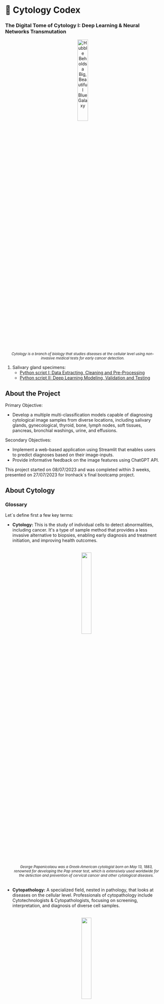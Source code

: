 # 📖 Cytology Codex
### The Digital Tome of Cytology I: Deep Learning & Neural Networks Transmutation

<p align="center">
  <img src="https://imgtr.ee/images/2023/07/14/b1deb27bdd471bb2b8fc5374d9d9cca5.png" width="26%" alt="Hubble Beholds a Big, Beautiful Blue Galaxy">
  <br>
  <small><em>Cytology is a branch of biology that studies diseases at the cellular level using non-invasive medical tests for early cancer detection.</em></small>
</p>

<ol>
  <li>Salivary gland specimens:
    <ul>
      <li><a href="https://github.com/isi-mube/cytology-codex/blob/main/02_py_scripts/01_salivary_gland/01_data_wrangling.ipynb">Python script I: Data Extracting, Cleaning and Pre-Processing</a></li>
      <li><a href="https://github.com/isi-mube/cytology-codex/blob/main/02_py_scripts/01_salivary_gland/01_data_wrangling.ipynb">Python script II: Deep Learning Modeling, Validation and Testing</a></li>
    </ul>
  </li>
</ol>

## About the Project
Primary Objective:
<ul>
  <li>Develop a multiple multi-classification models capable of diagnosing cytological image samples from diverse locations, including salivary glands, gynecological, thyroid, bone, lymph nodes, soft tissues, pancreas, bronchial washings, urine, and effusions.</li>
</ul>

Secondary Objectives:
<ul>
  <li>Implement a web-based application using Streamlit that enables users to predict diagnoses based on their image-inputs.</li>
  <li>Provide informative feedback on the image features using ChatGPT API.</li>
</ul>

This project started on 08/07/2023 and was completed within 3 weeks, presented on 27/07/2023 for Ironhack´s final bootcamp project.


## About Cytology
### Glossary
<p align="justify">Let´s define first a few key terms:</p>
<ul>
    <li><strong>Cytology:</strong> This is the study of individual cells to detect abnormalities, including cancer. It's a type of sample method that provides a less invasive alternative to biopsies, enabling early diagnosis and treatment initiation, and improving health outcomes.</li>
  <br>
<p align="center">
  <img src="https://imgtr.ee/images/2023/07/15/57273049676ed453399c1a2c8d4aced6.jpeg" width="26%">
  <br>
  <small><em>George Papanicolaou was a Greek-American cytologist born on May 13, 1883, renowned for developing the Pap smear test, which is extensively used worldwide for the detection and prevention of cervical cancer and other cytological diseases.</em></small>
</p>
<br>
    <li><strong>Cytopathology:</strong> A specialized field, nested in pathology, that looks at diseases on the cellular level. Professionals of cytopathology include Cytotechnologists & Cytopathologists, focusing on screening, interpretation, and diagnosis of diverse cell samples.</li>
  <br>
<p align="center">
  <img src="https://imgtr.ee/images/2023/07/16/bf64282f087b813d37fcf9799edd6144.png" width="26%">
  <br>
    <small><em>A beautiful group of endocervical cells viewed from the side in a "picket-fence" palisade pattern, with basal nuclei and columnar cytoplasm. Gynecological sample; PAP stained; 40X augmentation.</em></small>
  </p>
    <li><strong>Digital Pathology:</strong> This involves digitizing pathology slides, allowing the use of image-based information for diagnosis, research, and teaching. Despite its growth, this field faces significant challenges, particularly regarding the large sizes of image data and the computational and storage resources required.</li>
</ul>
  <br>
<p align="center">
  <img src="https://imgtr.ee/images/2023/07/15/71885b1f872430c7138417e262f7a659.jpeg" width="26%">
  <br>
  <small><em>Digital Pathology includes not only the digitalization of histology and cytology slides but also the automatization, technology, and tools of all preanalytical, analytical and post analytical processes in a pathology department.</em></small>
</p>

### Challenges in Digital Cytology
<p align="justify">In digital cytology, we face a unique challenge. Unlike in histology, where cells maintain their flat structure (like a single layer of bricks on a wall), cytology samples can be more like a pile of bricks dumped out of a bucket. These cells in suspension no longer hold their original formation, making diagnosis more complex and time-consuming because it requires mastery of pattern recognition. Furthermore, due to these additional dimensions, digitizing these cell images requires even more storage space.</p>
  <br>
<p align="center">
  <img src="https://imgtr.ee/images/2023/07/15/ecaf6fb5b117693590759e95118a8150.jpeg" width="26%">
  <br>
  <small><em>Thyroid, papillar carcinoma. Same tumor, different methods and different features. On the left, histology (1-dimensional thin layer), and on the right, cytology (three-dimensional in suspension cells).</em></small>
</p>

### Personal Journey and Perspectives on Cytology
<p align="justify">My past 5 years of work have been all around Cytology; it involved screening and diagnosis of numerous cytology specimens, quality control, and engaging in both teaching and research, including Digital Pathology publications.</p>

<p align="justify">One significant barrier to the digitalization of Cytological samples is the final size. As previously explained, the cells in Cytology are not flat, unlike in Histology, but three-dimensional. This complexity typically necessitates a Z-stack scanning of the slides to capture all focal points, resulting in large digital files.</p>

<p align="justify">Despite this challenge, I firmly believe that Machine Learning and Deep Learning models can be implemented in Cytology images, bypassing the need for complete scan, hence one of the most challenging aspects of the digitalization process</p>

## Project development:
**Start:** `08/07/23` - **Deadline:** `29/07/23`

* `08/07/23`: Data collection and defining the challenge. Also, run a first quick model with an effusion dataset.
* `09/07/23`: Cleaned an excel file with Cytology data from my work.
* `10/07/23`: Created basic structure of folders, README in GitHub. Struggling with my Data gathering.
* `11-13/07/23`: Found new sources of Data, cleaned the code for multiclassification, ran a first script using salivary gland specimens.
* `15/07/23`: Documenting the process in the README files, getting in touch with fellow colleagues (cytopathologists, cytotechnologists, professors) to get new insights and cross-validation the images.
* `16/07/23`: MVP checked. The first model runs with salivary gland specimens. Also, developed a basic Streamlit app for visualization.
  
## Results

<p align="center">
  <img src="https://i.ibb.co/GFBcMg6/accuracy.png" width="54%">
</p>

<p align="center">
  <img src="https://i.ibb.co/bgRghDK/cm.png" width="55%">
</p>

## Conclusions


## Toolkit:

* **JupyterLab**: Enviorment for Python scripts and managing files.

**Libraries**

* **Pandas**: Data manipulation and analysis.
* **Numpy**: Arrays and mathematical functions.
* **Os**: File managment.
* **Warnings**: Roses are red, violets are blue --> Warnings are annoying.
* **Matplotlib**: Data visualization.
* **Seaborn**: Runs on top of matplotlib, HD data visualization.
* **Shutil**: File operations (copying, deleting...).
* **TensorFlow:** Machine Learning for Computer Vision.
* **Keras:** High-level neural networks API for Deep Learning, running on top of TensorFlow.
* **Sklearn:** Machine Learning metrics.
* **PIL:** Python Imaging Library to manipulate images.
* **Random:** To generate random subsets.
* **ImageDataGenerator:** To generate random data augmentation (flips, zoom...).

## Bibliography:


